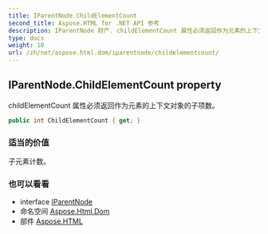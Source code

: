```yaml
---
title: IParentNode.ChildElementCount
second_title: Aspose.HTML for .NET API 参考
description: IParentNode 财产. childElementCount 属性必须返回作为元素的上下文对象的子项数
type: docs
weight: 10
url: /zh/net/aspose.html.dom/iparentnode/childelementcount/
---
```

## IParentNode.ChildElementCount property

childElementCount 属性必须返回作为元素的上下文对象的子项数。

```csharp
public int ChildElementCount { get; }
```

### 适当的价值

子元素计数。

### 也可以看看

* interface [IParentNode](../)
* 命名空间 [Aspose.Html.Dom](../../iparentnode/)
* 部件 [Aspose.HTML](../../../)


